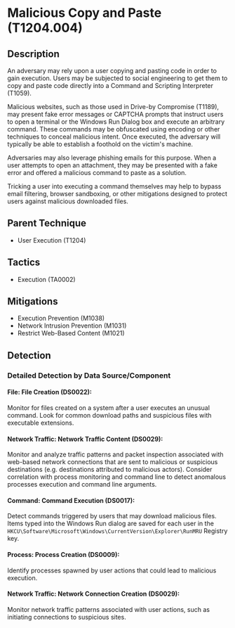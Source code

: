 # Malicious Copy and Paste (T1204.004)

## Description
An adversary may rely upon a user copying and pasting code in order to gain execution. Users may be subjected to social engineering to get them to copy and paste code directly into a Command and Scripting Interpreter (T1059).  

Malicious websites, such as those used in Drive-by Compromise (T1189), may present fake error messages or CAPTCHA prompts that instruct users to open a terminal or the Windows Run Dialog box and execute an arbitrary command. These commands may be obfuscated using encoding or other techniques to conceal malicious intent. Once executed, the adversary will typically be able to establish a foothold on the victim's machine.

Adversaries may also leverage phishing emails for this purpose. When a user attempts to open an attachment, they may be presented with a fake error and offered a malicious command to paste as a solution.

Tricking a user into executing a command themselves may help to bypass email filtering, browser sandboxing, or other mitigations designed to protect users against malicious downloaded files. 

## Parent Technique
- User Execution (T1204)

## Tactics
- Execution (TA0002)

## Mitigations
- Execution Prevention (M1038)
- Network Intrusion Prevention (M1031)
- Restrict Web-Based Content (M1021)

## Detection

### Detailed Detection by Data Source/Component
#### File: File Creation (DS0022): 
Monitor for files created on a system after a user executes an unusual command. Look for common download paths and suspicious files with executable extensions. 

#### Network Traffic: Network Traffic Content (DS0029): 
Monitor and analyze traffic patterns and packet inspection associated with web-based network connections that are sent to malicious or suspicious destinations (e.g. destinations attributed to malicious actors). Consider correlation with process monitoring and command line to detect anomalous processes execution and command line arguments. 

#### Command: Command Execution (DS0017): 
Detect commands triggered by users that may download malicious files. Items typed into the Windows Run dialog are saved for each user in the `HKCU\Software\Microsoft\Windows\CurrentVersion\Explorer\RunMRU` Registry key.

#### Process: Process Creation (DS0009): 
Identify processes spawned by user actions that could lead to malicious execution. 

#### Network Traffic: Network Connection Creation (DS0029): 
Monitor network traffic patterns associated with user actions, such as initiating connections to suspicious sites. 


